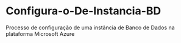 # Configura-o-De-Instancia-BD
Processo de configuração de uma instância de Banco de Dados na plataforma Microsoft Azure
